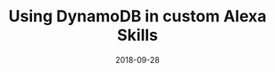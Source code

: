 ---
date: 2018-09-28
title: Using DynamoDB in custom Alexa Skills
video_id: wXLFFBB8PQ4
description: Using DynamoDB to manage Alexa skill data.
categories:
  - Amazon-Alexa
resources:
  - name: Source code
    link: https://github.com/skilltemplates/
  - name: Dabble Lab
    link: https://dabblelab.com
type: Video
set: skill-templates
set_order: 89
---